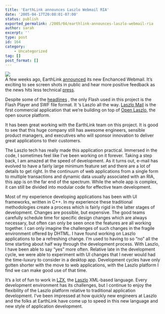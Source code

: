 ```yaml
---
title: 'EarthLink announces Laszlo Webmail RIA'
date: '2005-04-17T20:08:01-07:00'
status: publish
exported_permalink: /2005/04/earthlink-announces-laszlo-webmail-ria
author: sarah
excerpt: ''
type: post
id: 164
category:
    - Uncategorized
tag: []
post_format: []
---
```

![](http://common.ziffdavisinternet.com/util_get_image/9/0,1311,i=99837,00.jpg)  
A few weeks ago, EarthLink [announced](http://www.pcmag.com/article2/0,1759,1772371,00.asp) its new Enchanced Webmail. It’s exciting to see screen shots in public and hear more positive feedback as the news hits less technical [press](http://www.openlaszlo.org/wiki/MediaCoverage#April_16.2C_2005_Business_Week_covers_RIAs_and_Earthlink.27s_upcoming_Laszlo-powered_email_service_.28http:.2F.2Fyahoo.businessweek.com.2Ftechnology.2Fcontent.2Fapr2005.2Ftc20050414_0844_tc081.htm.29).

Despite some of the [headlines](http://www.informationweek.com/story/showArticle.jhtml?articleID=60405148&tid=5979) , the only Flash used in this project is the Flash Player and SWF file format. It ‘s Laszlo all the way. [Laszlo Mail](http://www.laszlosystems.com/products/modules/mail.php) is the first commercial application that we’re building on top of [Open Laszlo](http://www.openlaszlo.org), the open source platform.

It has been great working with the EarthLink team on this project. It is good to see that this huge company still has awesome engineers, sensible product managers, and executives who will sponsor innovation to deliver great applications to their customers.

The Laszlo tech has really made this application practical. Immersed in the code, I sometimes feel like I’ve been working on it forever. Taking a step back, I am amazed at the speed of development. As it turns out, e-mail has evolved to have a fairly large minimum feature set and there are a lot of details to get right. In the continuum of web applications from a single form to multiple transactions and dynamic data usually associated with an RIA, this app is on the far end of the spectrum. While the whole app is complex, it can still be divided into modular code for effective team development.

Most of my experience developing applications has been with UI frameworks, written in C++. In my experience these traditional methodologies create a process which is fairly rigid in the latter stages of development. Changes are possible, but expensive. The good teams carefully schedule time for specific design changes which are always necessary, but often can only be seen once the features are all working together. I can only imagine the challenges of such changes in the fragile environment offered by DHTML. I have found working on Laszlo applications to be a refreshing change. I’m used to having to so “no” all the time starting about half way through the development process. With Laszlo, I have been able to say “yes” more often. Relative late in the development cycle, we were able to experiment with UI changes that I never would had the time-luxury to consider in a desktop app. Development cycles have only gotten shorter with the move to web applications, with the Laszlo platform I find we can make good use of that time.

It’s a lot of fun to work in [LZX](http://www.laszlosystems.com/lps/laszlo-in-ten-minutes/), the [Laszlo](http://www.laszlosystems.com/) XML-based language. Every development environment has its challenges, but I continue to enjoy the flexibility of the Laszlo platform relative to traditional application development. I’ve been impressed at how quickly new engineers at Laszlo and the folks at EarthLink have come up to speed in this new language and new style of application development.